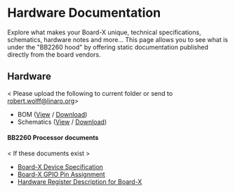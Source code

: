 # Hardware Documentation

Explore what makes your Board-X unique, technical specifications, schematics, hardware notes and more... This page allows you to see what is under the "BB2260 hood" by offering static documentation published directly from the board vendors.

## Hardware

< Please upload the following to current folder or send to robert.wolff@linaro.org>

- BOM ([View]() / [Download]())
- Schematics ([View]() / [Download]())

#### BB2260 Processor documents

< If these documents exist >

- [Board-X Device Specification]()
- [Board-X GPIO Pin Assignment]()
- [Hardware Register Description for Board-X]()
